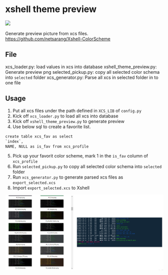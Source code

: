 # xshell theme preview
![](https://img.shields.io/badge/Python-3.6.3-green.svg)

Generate preview picture from xcs files. https://github.com/netsarang/Xshell-ColorScheme

## File
xcs_loader.py: load values in xcs into database
xshell_theme_preview.py: Generate preview png
selected_pickup.py: copy all selected color schema into `selected` folder
xcs_generator.py: Parse all xcs in selected folder in to one file

## Usage
1. Put all xcs files under the path defined in `XCS_LIB` of `config.py`
2. Kick off `xcs_loader.py` to load all xcs into database
3. Kick off `xshell_theme_preview.py` to generate preview
4. Use below sql to create a favorite list.
```
create table xcs_fav as select 
`index`,
NAME, NULL as is_fav from xcs_profile
```
5. Pick up your favorit color scheme, mark 1 in the `is_fav` column of `xcs_profile`
6. Run `selected_pickup.py` to copy all selected color schema into `selected` folder
7. Run `xcs_generator.py` to generate parsed xcs files as `export_selected.xcs`
8. Import `export_selected.xcs` to Xshell

![](screenshot.png)